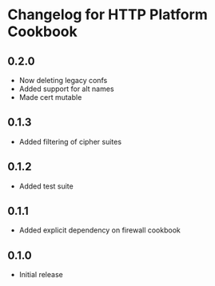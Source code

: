 # Changelog for HTTP Platform Cookbook

## 0.2.0

* Now deleting legacy confs
* Added support for alt names
* Made cert mutable

## 0.1.3

* Added filtering of cipher suites

## 0.1.2

* Added test suite

## 0.1.1

* Added explicit dependency on firewall cookbook

## 0.1.0

* Initial release
